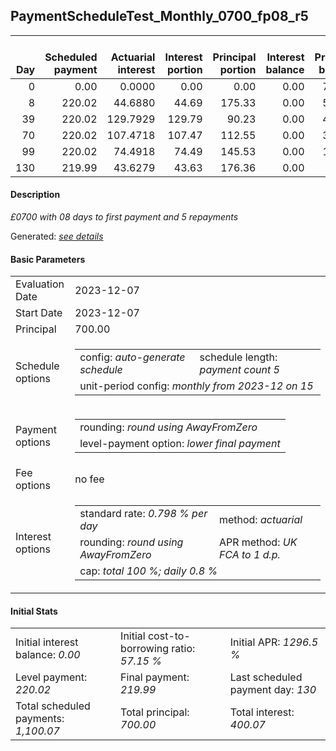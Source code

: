 <h2>PaymentScheduleTest_Monthly_0700_fp08_r5</h2>
<table>
    <thead style="vertical-align: bottom;">
        <th style="text-align: right;">Day</th>
        <th style="text-align: right;">Scheduled payment</th>
        <th style="text-align: right;">Actuarial interest</th>
        <th style="text-align: right;">Interest portion</th>
        <th style="text-align: right;">Principal portion</th>
        <th style="text-align: right;">Interest balance</th>
        <th style="text-align: right;">Principal balance</th>
        <th style="text-align: right;">Total actuarial interest</th>
        <th style="text-align: right;">Total interest</th>
        <th style="text-align: right;">Total principal</th>
    </thead>
    <tr style="text-align: right;">
        <td class="ci00">0</td>
        <td class="ci01" style="white-space: nowrap;">0.00</td>
        <td class="ci02">0.0000</td>
        <td class="ci03">0.00</td>
        <td class="ci04">0.00</td>
        <td class="ci05">0.00</td>
        <td class="ci06">700.00</td>
        <td class="ci07">0.0000</td>
        <td class="ci08">0.00</td>
        <td class="ci09">0.00</td>
    </tr>
    <tr style="text-align: right;">
        <td class="ci00">8</td>
        <td class="ci01" style="white-space: nowrap;">220.02</td>
        <td class="ci02">44.6880</td>
        <td class="ci03">44.69</td>
        <td class="ci04">175.33</td>
        <td class="ci05">0.00</td>
        <td class="ci06">524.67</td>
        <td class="ci07">44.6880</td>
        <td class="ci08">44.69</td>
        <td class="ci09">175.33</td>
    </tr>
    <tr style="text-align: right;">
        <td class="ci00">39</td>
        <td class="ci01" style="white-space: nowrap;">220.02</td>
        <td class="ci02">129.7929</td>
        <td class="ci03">129.79</td>
        <td class="ci04">90.23</td>
        <td class="ci05">0.00</td>
        <td class="ci06">434.44</td>
        <td class="ci07">174.4809</td>
        <td class="ci08">174.48</td>
        <td class="ci09">265.56</td>
    </tr>
    <tr style="text-align: right;">
        <td class="ci00">70</td>
        <td class="ci01" style="white-space: nowrap;">220.02</td>
        <td class="ci02">107.4718</td>
        <td class="ci03">107.47</td>
        <td class="ci04">112.55</td>
        <td class="ci05">0.00</td>
        <td class="ci06">321.89</td>
        <td class="ci07">281.9526</td>
        <td class="ci08">281.95</td>
        <td class="ci09">378.11</td>
    </tr>
    <tr style="text-align: right;">
        <td class="ci00">99</td>
        <td class="ci01" style="white-space: nowrap;">220.02</td>
        <td class="ci02">74.4918</td>
        <td class="ci03">74.49</td>
        <td class="ci04">145.53</td>
        <td class="ci05">0.00</td>
        <td class="ci06">176.36</td>
        <td class="ci07">356.4444</td>
        <td class="ci08">356.44</td>
        <td class="ci09">523.64</td>
    </tr>
    <tr style="text-align: right;">
        <td class="ci00">130</td>
        <td class="ci01" style="white-space: nowrap;">219.99</td>
        <td class="ci02">43.6279</td>
        <td class="ci03">43.63</td>
        <td class="ci04">176.36</td>
        <td class="ci05">0.00</td>
        <td class="ci06">0.00</td>
        <td class="ci07">400.0724</td>
        <td class="ci08">400.07</td>
        <td class="ci09">700.00</td>
    </tr>
</table>
<h4>Description</h4>
<p><i>£0700 with 08 days to first payment and 5 repayments</i></p>
<p>Generated: <i><a href="../GeneratedDate.md">see details</a></i></p>
<h4>Basic Parameters</h4>
<table>
    <tr>
        <td>Evaluation Date</td>
        <td>2023-12-07</td>
    </tr>
    <tr>
        <td>Start Date</td>
        <td>2023-12-07</td>
    </tr>
    <tr>
        <td>Principal</td>
        <td>700.00</td>
    </tr>
    <tr>
        <td>Schedule options</td>
        <td>
            <table>
                <tr>
                    <td>config: <i>auto-generate schedule</i></td>
                    <td>schedule length: <i><i>payment count</i> 5</i></td>
                </tr>
                <tr>
                    <td colspan="2" style="white-space: nowrap;">unit-period config: <i>monthly from 2023-12 on 15</i></td>
                </tr>
            </table>
        </td>
    </tr>
    <tr>
        <td>Payment options</td>
        <td>
            <table>
                <tr>
                    <td>rounding: <i>round using AwayFromZero</i></td>
                </tr>
                <tr>
                    <td>level-payment option: <i>lower&nbsp;final&nbsp;payment</i></td>
                </tr>
            </table>
        </td>
    </tr>
    <tr>
        <td>Fee options</td>
        <td>no fee
        </td>
    </tr>
    <tr>
        <td>Interest options</td>
        <td>
            <table>
                <tr>
                    <td>standard rate: <i>0.798 % per day</i></td>
                    <td>method: <i>actuarial</i></td>
                </tr>
                <tr>
                    <td>rounding: <i>round using AwayFromZero</i></td>
                    <td>APR method: <i>UK FCA to 1 d.p.</i></td>
                </tr>
                <tr>
                    <td colspan="2">cap: <i>total 100 %; daily 0.8 %</td>
                </tr>
            </table>
        </td>
    </tr>
</table>
<h4>Initial Stats</h4>
<table>
    <tr>
        <td>Initial interest balance: <i>0.00</i></td>
        <td>Initial cost-to-borrowing ratio: <i>57.15 %</i></td>
        <td>Initial APR: <i>1296.5 %</i></td>
    </tr>
    <tr>
        <td>Level payment: <i>220.02</i></td>
        <td>Final payment: <i>219.99</i></td>
        <td>Last scheduled payment day: <i>130</i></td>
    </tr>
    <tr>
        <td>Total scheduled payments: <i>1,100.07</i></td>
        <td>Total principal: <i>700.00</i></td>
        <td>Total interest: <i>400.07</i></td>
    </tr>
</table>